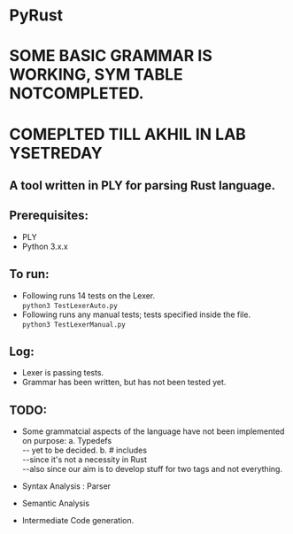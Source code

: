 # PyRust
# SOME BASIC GRAMMAR IS WORKING, SYM TABLE NOTCOMPLETED.
# COMEPLTED TILL AKHIL IN LAB YSETREDAY
## A tool written in PLY for parsing Rust language.

## Prerequisites:
- PLY 
- Python 3.x.x

## To run:
- Following runs 14 tests on the Lexer.<br>
	`python3 TestLexerAuto.py`  
- Following runs any manual tests; tests specified inside the file.<br>
	`python3 TestLexerManual.py` 

## Log:
- Lexer is passing tests.
- Grammar has been written, but has not been tested yet.

## TODO:
- Some grammatcial aspects of the language have not been implemented on purpose:
	a. Typedefs <br>
		-- yet to be decided.
	b. # includes<br>
		--since it's not a necessity in Rust<br> 
		--also since our aim is to develop stuff for two tags and not everything.

- Syntax Analysis : Parser
- Semantic Analysis
- Intermediate Code generation.
